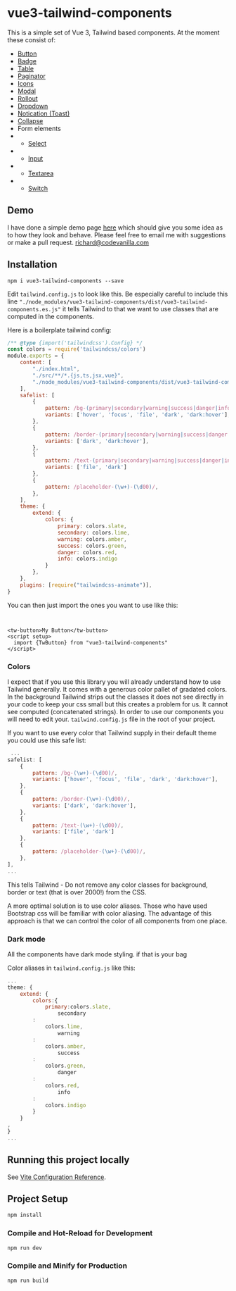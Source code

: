 # vue3-tailwind-components

This is a simple set of Vue 3, Tailwind based components. At the moment these consist of:

* [Button](./src/components/button/README.md)
* [Badge](./src/components/badge/README.md)
* [Table](./src/components/table/README.md)
* [Paginator](./src/components/paginator/README.md)
* [Icons](./src/components/icons/README.md)
* [Modal](./src/components/modal/README.md)
* [Rollout](./src/components/rollout/README.md)
* [Dropdown](./src/components/dropdown/README.md)
* [Notication (Toast)](./src/components/notification/README.md)
* [Collapse](./src/components/collapse/README.md)
* Form elements
*
    * [Select](./src/components/select/README.md)
*
    * [Input](./src/components/input/README.md)
*
    * [Textarea](./src/components/textarea/README.md)
*
    * [Switch](./src/components/switch/README.md)

## Demo

I have done a simple demo page [here](https://richardhulbert.github.io/vue3-tailwind-components/index.html) which should
give you some idea as to how they look and behave. Please feel free to email me with suggestions or make a pull request. richard@codevanilla.com

## Installation

```shell
npm i vue3-tailwind-components --save
```

Edit `tailwind.config.js` to look like this. Be especially careful to include this line
`"./node_modules/vue3-tailwind-components/dist/vue3-tailwind-components.es.js"` it tells Tailwind to that we want to use
classes that are computed in the components.

Here is a boilerplate tailwind config:

```javascript
/** @type {import('tailwindcss').Config} */
const colors = require('tailwindcss/colors')
module.exports = {
    content: [
        "./index.html",
        "./src/**/*.{js,ts,jsx,vue}",
        "./node_modules/vue3-tailwind-components/dist/vue3-tailwind-components.es.js"
    ],
    safelist: [
        {
            pattern: /bg-(primary|secondary|warning|success|danger|info)-(\d00)/,
            variants: ['hover', 'focus', 'file', 'dark', 'dark:hover'],
        },
        {
            pattern: /border-(primary|secondary|warning|success|danger|info)-(\d00)/,
            variants: ['dark', 'dark:hover'],
        },
        {
            pattern: /text-(primary|secondary|warning|success|danger|info)-(\d00)/,
            variants: ['file', 'dark']
        },
        {
            pattern: /placeholder-(\w+)-(\d00)/,
        },
    ],
    theme: {
        extend: {
            colors: {
                primary: colors.slate,
                secondary: colors.lime,
                warning: colors.amber,
                success: colors.green,
                danger: colors.red,
                info: colors.indigo
            }
        },
    },
    plugins: [require("tailwindcss-animate")],
}
```

You can then just import the ones you want to use like this:

```vue


<tw-button>My Button</tw-button>
<script setup>
  import {TwButton} from "vue3-tailwind-components"
</script>
```

### Colors

I expect that if you use this library you will already understand how to use Tailwind generally. It comes with a
generous
color pallet of gradated colors. In the background Tailwind strips out the classes it does not see directly in your code
to keep your css small
but this creates a problem for us. It cannot see computed (concatenated strings). In order to use our components you
will need to edit your.
`tailwind.config.js` file in the root of your project.

If you want to use every color that Tailwind supply in their default theme you could use this safe list:

```javascript
 ...
safelist: [
    {
        pattern: /bg-(\w+)-(\d00)/,
        variants: ['hover', 'focus', 'file', 'dark', 'dark:hover'],
    },
    {
        pattern: /border-(\w+)-(\d00)/,
        variants: ['dark', 'dark:hover'],
    },
    {
        pattern: /text-(\w+)-(\d00)/,
        variants: ['file', 'dark']
    },
    {
        pattern: /placeholder-(\w+)-(\d00)/,
    },
],
...
```

This tells Tailwind - Do not remove any color classes for background, border or text (that is over 2000!) from the CSS.

A more optimal solution is to use color aliases. Those who have used Bootstrap css will be familiar with color aliasing.
The advantage of this approach is that we can control the color of all components from one place.

### Dark mode

All the components have dark mode styling. if that is your bag

Color aliases in `tailwind.config.js` like this:

```javascript
...
theme: {
    extend: {
        colors:{
            primary:colors.slate,
                secondary
        :
            colors.lime,
                warning
        :
            colors.amber,
                success
        :
            colors.green,
                danger
        :
            colors.red,
                info
        :
            colors.indigo
        }
    }
,
}
...
```

## Running this project locally

See [Vite Configuration Reference](https://vitejs.dev/config/).

## Project Setup

```sh
npm install
```

### Compile and Hot-Reload for Development

```sh
npm run dev
```

### Compile and Minify for Production

```sh
npm run build
```
